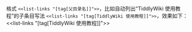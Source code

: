 
格式 `<<list-links "[tag[父目录名]]">>`，比如自动列出“TiddlyWiki 使用教程”的子条目写法 `<<list-links "[tag[TiddlyWiki 使用教程]]">>`，效果如下：
<<list-links "[tag[TiddlyWiki 使用教程]]">>